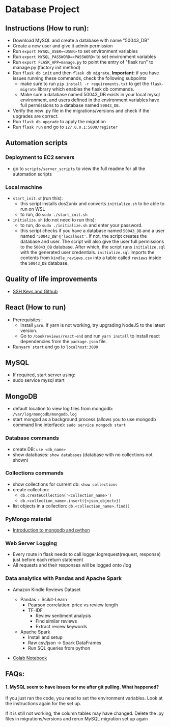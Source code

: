 # Database Project

## Instructions (How to run):
* Download MySQL and create a database with name "50043_DB"
* Create a new user and give it admin permission
* Run `export MYSQL_USER=<USER>` to set environment variables
* Run `export MYSQL_PASSWORD=<PASSWORD>` to set environment variables
* Run `export FLASK_APP=manage.py` to point the entry of "flask run" to manage.py (factory init method)
* Run `flask db init` and then `flask db migrate`. **Important:** if you have issues running these commands, check the following subpoints 
    * make sure to run `pip install -r requirements.txt` to get the `flask-migrate` library which enables the flask db commands.
    * Make sure a database named 50043_DB exists in your local mysql environment, and users defined in the environment variables have full permissions to a database named `50043_DB`.
* Verify the new .py file in the migrations/versions and check if the upgrades are correct.
* Run `flask db upgrade` to apply the migration
* Run `flask run` and go to `127.0.0.1:5000/register`

## Automation scripts
### Deployment to EC2 servers
* go to `scripts/server_scripts` to view the full readme for all the automation scripts

### Local machine
* `start_init.sh`(run this):
    * this script installs dos2unix and converts `initialize.sh` to be able to run on WSL
    * to run, do `sudo ./start_init.sh`
* `initialize.sh` (do not need to run this): 
    * to run, do `sudo ./initialize.sh` and enter your password.
    * this script checks if you have a database named `50043_DB` and a user named `'50043_DB'@'localhost'`. If not, the script creates the database and user. The script will also give the user full permissions to the `50043_DB` database. After which, the script runs `initialize.sql` with the generated user credentials. `initialize.sql` imports the contents from `kindle_reviews.csv` into a table called `reviews` inside the `50043_DB` database.

## Quality of life improvements
* [SSH Keys and Github](https://dev.to/maedahbatool/generating-a-new-ssh-key-and-adding-it-to-github-137j)

## React (How to run)
* Prerequisites:
   * Install `yarn`. If yarn is not working, try upgrading NodeJS to the latest version.
   * Go to `/bookreviews/react-end` and run `yarn install` to install react dependencies from the `package.json` file.
* Run`yarn start` and go to `localhost:3000`

## MySQL
* If required, start server using:
* sudo service mysql start

## MongoDB
* default location to view log files from mongodb: `/var/log/mongodb/mongodb.log`
* start mongod as a background process (allows you to use mongodb command line interface): `sudo service mongodb start`

### Database commands
* create DB: `use <db_name>`
* show databases: `show databases` (database with no collections not shown)

### Collections commands
* show collections for current db: `show collections`
* create collection: 
    * `db.createCollection('<collection_name>')`
    * `db.<collection_name>.insert({<json_object>})`
* list objects in a collection: `db.<collection_name>.find()`

### PyMongo material
* [Introduction to mongodb and python](https://realpython.com/introduction-to-mongodb-and-python/)

### Web Server Logging
* Every route in flask needs to call logger.logrequest(request, response) just before each return statement
* All requests and their responses will be logged onto /log

### Data analytics with Pandas and Apache Spark
* Amazon Kindle Reviews Dataset
    * Pandas + Scikit-Learn
        * Pearson correlation: price vs review length
        * TF-IDF 
            * Review sentiment analysis
            * Find similar reviews
            * Extract review keywords
    * Apache Spark
        * Install and setup
        * Raw csv/json -> Spark DataFrames
        * Run SQL queries from python
        
* [Colab Notebook](https://colab.research.google.com/drive/1j9WC5OVgnXZ1-h82Yk6B4BRYtKCJxYTp)

## FAQs:
#### 1. MySQL seem to have issues for me after git pulling. What happened?

If you just ran the code, you need to set the environment variables.
Look at the instructions again for the set up. 

If it is still not working, the column tables may have changed.
Delete the .py files in migrations/versions and rerun MySQL migration 
set up again
